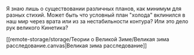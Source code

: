 Я знаю лишь о существовании различных планов, как минимум для разных стихий.
Может быть что условный план "холода" вклинился в наш мир через врата или из за нестабильности контура? Или это дело рук великого Кинетика?


[[remote-storage/storage/Теории о Великой Зиме/Великая зима расследование.canvas|Великая зима расследование]]